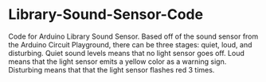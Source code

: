 # Library-Sound-Sensor-Code
Code for Arduino Library Sound Sensor. Based off of the sound sensor from the Arduino Circuit Playground, there can be three stages: quiet, loud, and disturbing. Quiet sound levels means that no light sensor goes off. Loud means that the light sensor emits a yellow color as a warning sign. Disturbing means that that the light sensor flashes red 3 times.
